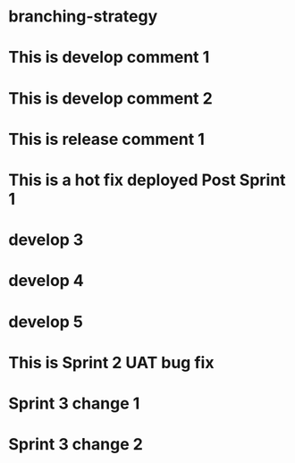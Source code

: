 # branching-strategy

# This is develop comment 1
# This is develop comment 2
# This is release comment 1 
# This is a hot fix deployed Post Sprint 1
# develop 3
# develop 4
# develop 5
# This is Sprint 2 UAT bug fix
# Sprint 3 change 1
# Sprint 3 change 2

